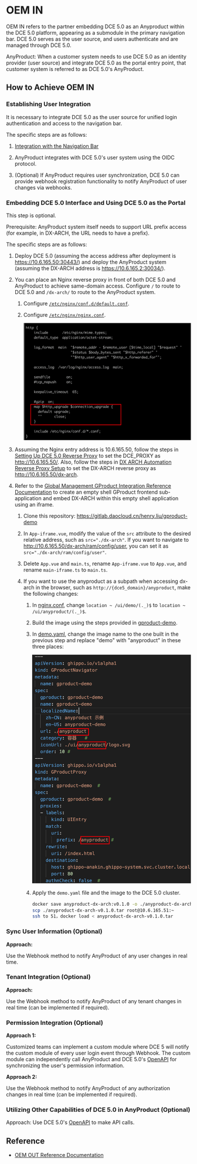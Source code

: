 # OEM IN

OEM IN refers to the partner embedding DCE 5.0 as an Anyproduct within the DCE 5.0 platform, appearing as a submodule in the primary navigation bar. DCE 5.0 serves as the user source, and users authenticate and are managed through DCE 5.0.

AnyProduct: When a customer system needs to use DCE 5.0 as an identity provider (user source) and integrate DCE 5.0 as the portal entry point, that customer system is referred to as DCE 5.0's AnyProduct.

## How to Achieve OEM IN

### Establishing User Integration

It is necessary to integrate DCE 5.0 as the user source for unified login authentication and access to the navigation bar.

The specific steps are as follows:

1. [Integration with the Navigation Bar](../gproduct/nav.md)

2. AnyProduct integrates with DCE 5.0's user system using the OIDC protocol.

3. (Optional) If AnyProduct requires user synchronization, DCE 5.0 can provide webhook registration functionality to notify AnyProduct of user changes via webhooks.

### Embedding DCE 5.0 Interface and Using DCE 5.0 as the Portal

This step is optional.

Prerequisite: AnyProduct system itself needs to support URL prefix access (for example, in DX-ARCH, the URL needs to have a prefix).

The specific steps are as follows:

1. Deploy DCE 5.0 (assuming the access address after deployment is https://10.6.165.50:30443/) and deploy the AnyProduct system (assuming the DX-ARCH address is https://10.6.165.2:30034/).

2. You can place an Nginx reverse proxy in front of both DCE 5.0 and AnyProduct to achieve same-domain access. Configure `/` to route to DCE 5.0 and `/dx-arch/` to route to the AnyProduct system.

    1. Configure [`/etc/nginx/conf.d/default.conf`](examples/default1.conf).
    2. Configure [`/etc/nginx/nginx.conf`](examples/nginx.conf).

        ![var](./images/oem-in01.png)

1. Assuming the Nginx entry address is 10.6.165.50, follow the steps in
   [Setting Up DCE 5.0 Reverse Proxy](../install/reverse-proxy.md) to set the DCE_PROXY as
   http://10.6.165.50/. Also, follow the steps in [DX ARCH Automation Reverse Proxy Setup](./reverse.md)
   to set the DX-ARCH reverse proxy as http://10.6.165.50/dx-arch.

2. Refer to the [Global Management GProduct Integration Reference Documentation](../gproduct/intro.md)
   to create an empty shell GProduct frontend sub-application and embed DX-ARCH within this
   empty shell application using an iframe.

    1. Clone this repository: https://gitlab.daocloud.cn/henry.liu/gproduct-demo

    2. In `App-iframe.vue`, modify the value of the `src` attribute to the desired relative address,
       such as `src="./dx-arch"`. If you want to navigate to http://10.6.165.50/dx-arch/ram/config/user,
       you can set it as `src="./dx-arch/ram/config/user"`.

    3. Delete `App.vue` and `main.ts`, rename `App-iframe.vue` to `App.vue`, and rename `main-iframe.ts` to `main.ts`.

    4. If you want to use the anyproduct as a subpath when accessing dx-arch in the browser,
       such as `http://{dce5_domain}/anyproduct`, make the following changes:

        1. In [nginx.conf](examples/nginx.conf), change `location ~ /ui/demo/(._)$` to `location ~ /ui/anyproduct/(._)$`.

        2. Build the image using the steps provided in [gproduct-demo](./demo.md).

        3. In [demo.yaml](./examples/demo.yaml), change the image name to the one built in the previous step
           and replace "demo" with "anyproduct" in these three places:
        
            ![yaml](./images/oem-in02.png)

        4. Apply the `demo.yaml` file and the image to the DCE 5.0 cluster.

            ```sh
            docker save anyproduct-dx-arch:v0.1.0 -o ./anyproduct-dx-arch-v0.1.0.tar
            scp ./anyproduct-dx-arch-v0.1.0.tar root@10.6.165.51:~
            ssh to 51，docker load < anyproduct-dx-arch-v0.1.0.tar
            ```

### Sync User Information (Optional)

**Approach:**

Use the Webhook method to notify AnyProduct of any user changes in real time.

### Tenant Integration (Optional)

**Approach:**

Use the Webhook method to notify AnyProduct of any tenant changes in real time (can be implemented if required).

### Permission Integration (Optional)

**Approach 1:**

Customized teams can implement a custom module where DCE 5 will notify the custom module of every user login event through Webhook. The custom module can independently call AnyProduct and DCE 5.0's [OpenAPI](https://docs.daocloud.io/openapi/) for synchronizing the user's permission information.

**Approach 2:**

Use the Webhook method to notify AnyProduct of any authorization changes in real time (can be implemented if required).

### Utilizing Other Capabilities of DCE 5.0 in AnyProduct (Optional)

Approach: Use DCE 5.0's [OpenAPI](https://docs.daocloud.io/openapi/) to make API calls.

## Reference

- [OEM OUT Reference Documentation](./oem-out.md)
